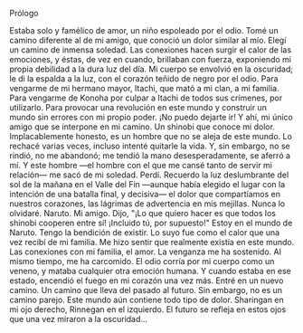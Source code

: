 Prólogo

Estaba solo y famélico de amor, un niño espoleado por el odio.
Tomé un camino diferente al de mi amigo, que conoció un dolor similar al mío. Elegí un camino de inmensa soledad.
Las conexiones hacen surgir el calor de las emociones, y éstas, de vez en cuando, brillaban con fuerza, exponiendo mi propia debilidad a la dura luz del día. Mi cuerpo se envolvió en la oscuridad; le di la espalda a la luz, con el corazón teñido de negro por el odio.
Para vengarme de mi hermano mayor, Itachi, que mató a mi clan, a mi familia. Para vengarme de Konoha por culpar a Itachi de todos sus crímenes, por utilizarlo. Para provocar una revolución en este mundo y construir un mundo sin errores con mi propio poder.
¡No puedo dejarte ir!
Y ahí, mi único amigo que se interpone en mi camino. Un shinobi que conoce mi dolor. Implacablemente honesto, es un hombre que no se aleja de este mundo.
Lo rechacé varias veces, incluso intenté quitarle la vida. Y, sin embargo, no se rindió, no me abandonó; me tendió la mano desesperadamente, se aferró a mí. Y este hombre —el hombre con el que me cansé tanto de servir mi relación— me sacó de mi soledad.
Perdí.
Recuerdo la luz deslumbrante del sol de la mañana en el Valle del Fin —aunque había elegido el lugar con la intención de una batalla final, y decisiva— el dolor que compartíamos en nuestros corazones, las lágrimas de advertencia en mis mejillas. Nunca lo olvidaré.
Naruto. Mi amigo. Dijo, "¡Lo que quiero hacer es que todos los shinobi cooperen entre sí! ¡Incluido tú, por supuesto!"
Estoy en el mundo de Naruto. Tengo la bendición de existir.
Lo suyo fue como el calor que una vez recibí de mi familia. Me hizo sentir que realmente existía en este mundo. Las conexiones con mi familia, el amor.
La venganza me ha sostenido. Al mismo tiempo, me ha carcomido. El odio corría por mi cuerpo como un veneno, y mataba cualquier otra emoción humana. Y cuando estaba en ese estado, encendió el fuego en mi corazón una vez más.
Entré en un nuevo camino. Un camino que lleva del pasado al futuro. Sin embargo, no es un camino parejo. Este mundo aún contiene todo tipo de dolor.
Sharingan en mi ojo derecho, Rinnegan en el izquierdo.
El futuro se refleja en estos ojos que una vez miraron a la oscuridad...
